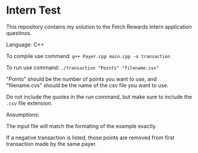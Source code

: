 # Intern Test
This repository contains my solution to the Fetch Rewards intern application questinos.

Language: C++

To compile use command: ``g++ Payer.cpp main.cpp -o transaction``

To run use command: ``./transaction "Points" "filename.csv"``

"Points" should be the number of points you want to use, and "filename.cvs" should be the name of the csv file you want to use. 

Do not include the quotes in the run command, but make sure to include the ``.csv`` file extension.

Assumptions:

The input file will match the formating of the example exactly.

If a negative transaction is listed, those points are removed from first transaction made by the same payer.
